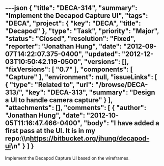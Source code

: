 ---json
{
  "title": "DECA-314",
  "summary": "Implement the Decapod Capture UI",
  "tags": "DECA",
  "project": {
    "key": "DECA",
    "title": "Decapod"
  },
  "type": "Task",
  "priority": "Major",
  "status": "Closed",
  "resolution": "Fixed",
  "reporter": "Jonathan Hung",
  "date": "2012-09-07T14:22:07.375-0400",
  "updated": "2012-12-03T10:50:42.119-0500",
  "versions": [],
  "fixVersions": [
    "0.7"
  ],
  "components": [
    "Capture"
  ],
  "environment": null,
  "issueLinks": [
    {
      "type": "Related to",
      "url": "/browse/DECA-313/",
      "key": "DECA-313",
      "summary": "Design a UI to handle camera capture"
    }
  ],
  "attachments": [],
  "comments": [
    {
      "author": "Jonathan Hung",
      "date": "2012-10-05T11:16:47.466-0400",
      "body": "I have added a first pass at the UI. It is in my repo:\\\n<https://bitbucket.org/jhung/decapod-ui>\n"
    }
  ]
}
---
Implement the Decapod Capture UI based on the wireframes.

        